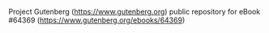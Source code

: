 Project Gutenberg (https://www.gutenberg.org) public repository for
eBook #64369 (https://www.gutenberg.org/ebooks/64369)
